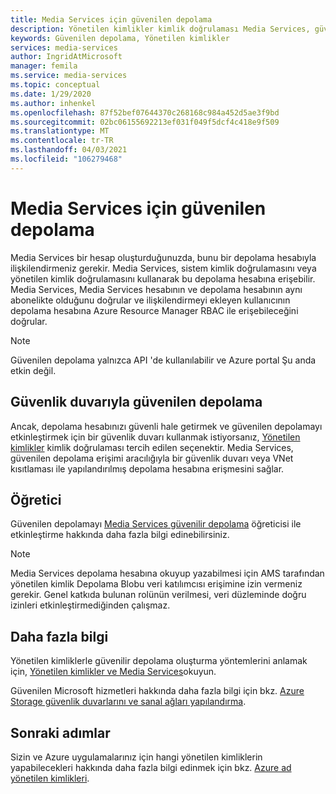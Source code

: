 ```yaml
---
title: Media Services için güvenilen depolama
description: Yönetilen kimlikler kimlik doğrulaması Media Services, güvenilen depolama erişimi aracılığıyla bir güvenlik duvarı veya VNet kısıtlaması ile yapılandırılmış depolama hesabına erişmesini sağlar.
keywords: Güvenilen depolama, Yönetilen kimlikler
services: media-services
author: IngridAtMicrosoft
manager: femila
ms.service: media-services
ms.topic: conceptual
ms.date: 1/29/2020
ms.author: inhenkel
ms.openlocfilehash: 87f52bef07644370c268168c984a452d5ae3f9bd
ms.sourcegitcommit: 02bc06155692213ef031f049f5dcf4c418e9f509
ms.translationtype: MT
ms.contentlocale: tr-TR
ms.lasthandoff: 04/03/2021
ms.locfileid: "106279468"
---
```

# <a name="trusted-storage-for-media-services"></a>Media Services için güvenilen depolama

Media Services bir hesap oluşturduğunuzda, bunu bir depolama hesabıyla ilişkilendirmeniz gerekir. Media Services, sistem kimlik doğrulamasını veya yönetilen kimlik doğrulamasını kullanarak bu depolama hesabına erişebilir. Media Services, Media Services hesabının ve depolama hesabının aynı abonelikte olduğunu doğrular ve ilişkilendirmeyi ekleyen kullanıcının depolama hesabına Azure Resource Manager RBAC ile erişebileceğini doğrular.

>[!NOTE]
>Güvenilen depolama yalnızca API 'de kullanılabilir ve Azure portal Şu anda etkin değil.

## <a name="trusted-storage-with-a-firewall"></a>Güvenlik duvarıyla güvenilen depolama

Ancak, depolama hesabınızı güvenli hale getirmek ve güvenilen depolamayı etkinleştirmek için bir güvenlik duvarı kullanmak istiyorsanız, [Yönetilen kimlikler](concept-managed-identities.md) kimlik doğrulaması tercih edilen seçenektir. Media Services, güvenilen depolama erişimi aracılığıyla bir güvenlik duvarı veya VNet kısıtlaması ile yapılandırılmış depolama hesabına erişmesini sağlar.

## <a name="tutorial"></a>Öğretici

Güvenilen depolamayı [Media Services güvenilir depolama](security-trusted-storage-rest-tutorial.md) öğreticisi ile etkinleştirme hakkında daha fazla bilgi edinebilirsiniz.

> [!NOTE]
> Media Services depolama hesabına okuyup yazabilmesi için AMS tarafından yönetilen kimlik Depolama Blobu veri katılımcısı erişimine izin vermeniz gerekir.  Genel katkıda bulunan rolünün verilmesi, veri düzleminde doğru izinleri etkinleştirmediğinden çalışmaz.

## <a name="further-reading"></a>Daha fazla bilgi

Yönetilen kimliklerle güvenilir depolama oluşturma yöntemlerini anlamak için, [Yönetilen kimlikler ve Media Services](concept-managed-identities.md)okuyun.

Güvenilen Microsoft hizmetleri hakkında daha fazla bilgi için bkz. [Azure Storage güvenlik duvarlarını ve sanal ağları yapılandırma](../../storage/common/storage-network-security.md#trusted-microsoft-services).

## <a name="next-steps"></a>Sonraki adımlar

Sizin ve Azure uygulamalarınız için hangi yönetilen kimliklerin yapabilecekleri hakkında daha fazla bilgi edinmek için bkz. [Azure ad yönetilen kimlikleri](../../active-directory/managed-identities-azure-resources/overview.md).
